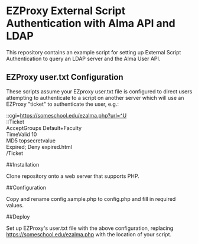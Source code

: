 EZProxy External Script Authentication with Alma API and LDAP
============================================================

This repository contains an example script for setting up External Script Authentication to query an LDAP server and the Alma User API.

## EZProxy user.txt Configuration

These scripts assume your EZproxy user.txt file is configured to direct users
attempting to authenticate to a script on another server which will use an 
EZProxy "ticket" to authenticate the user, e.g.:

::cgi=https://someschool.edu/ezalma.php?url=^U  
::Ticket  
AcceptGroups Default+Faculty  
TimeValid 10  
MD5 topsecretvalue  
Expired; Deny expired.html  
/Ticket  

##Installation

Clone repository onto a web server that supports PHP.

##Configuration

Copy and rename config.sample.php to config.php and fill in required values.

##Deploy

Set up EZProxy's user.txt file with the above configuration, replacing https://someschool.edu/ezalma.php with the location of your script.
